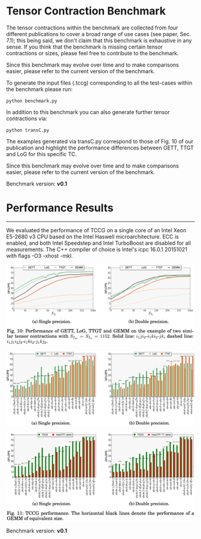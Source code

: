 # Tensor Contraction Benchmark #

The tensor contractions within the benchmark are collected from four different publications to cover a broad range of use cases (see paper, Sec. 7.1); this being said, we don't claim that this benchmark is exhaustive in any sense.
If you think that the benchmark is missing certain tensor contractions or sizes, please feel free to contribute to the benchmark.

Since this benchmark may evolve over time and to make comparisons easier, please refer to the current version of the benchmark.

To generate the input files (.tccg) corresponding to all the test-cases within the benchmark please run:

    python benchmark.py

In addition to this benchmark you can also generate further tensor contractions via:

    python transC.py

The examples generated via transC.py correspond to those of Fig. 10 of our publication and highlight the performance differences between GETT, TTGT and LoG for this specific TC.

Since this benchmark may evolve over time and to make comparisons easier, please refer to the current version of the benchmark.

Benchmark version: **v0.1**
# Performance Results
---------------------
We evaluated the performance of TCCG on a single core of an Intel Xeon E5-2680 v3 CPU based on the Intel Haswell
microarchitecture. ECC is enabled, and both Intel Speedstep and Intel TurboBoost
are disabled for all measurements. The C++ compiler of choice is Intel's icpc
16.0.1 20151021 with flags -O3 -xhost -mkl.

![ttc](https://github.com/HPAC/tccg/blob/master/benchmark/transC.png)

![ttc](https://github.com/HPAC/tccg/blob/master/benchmark/GETT_LoG_TTGT.png)

![ttc](https://github.com/HPAC/tccg/blob/master/benchmark/benchmark.png)

Benchmark version: **v0.1**
